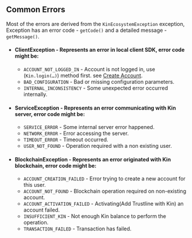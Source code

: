 ## Common Errors
Most of the errors are derived from the `KinEcosystemException` exception, Exception has an error code - `getCode()` and a detailed message - `getMessage()`.

* #### **ClientException** - Represents an error in local client SDK, error code might be:
    * `ACCOUNT_NOT_LOGGED_IN` - Account is not logged in, use (`Kin.login(…)`) method first. see [Create Account](CREATE_ACCOUNT.md).
    * `BAD_CONFIGURATION` - Bad or missing configuration parameters.
    * `INTERNAL_INCONSISTENCY` - Some unexpected error occurred internally.

* #### **ServiceException** - Represents an error communicating with Kin server, error code might be:

    * `SERVICE_ERROR` - Some internal server error happened.
    * `NETWORK_ERROR` - Error accessing the server.
    * `TIMEOUT_ERROR` - Timeout occurred.
    * `USER_NOT_FOUND` - Operation required with a non existing user.

* #### **BlockchainException** - Represents an error originated with Kin blockchain, error code might be:

    * `ACCOUNT_CREATION_FAILED` - Error trying to create a new account for this user.
    * `ACCOUNT_NOT_FOUND` - Blockchain operation required on non-existing account.
    * `ACCOUNT_ACTIVATION_FAILED` - Activating(Add Trustline with Kin) an account failed.
    * `INSUFFICIENT_KIN` - Not enough Kin balance to perform the operation.
    * `TRANSACTION_FAILED` - Transaction has failed.